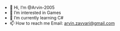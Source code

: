 - 👋 Hi, I’m @Arvin-2005
- 👀 I’m interested in Games
- 🌱 I’m currently learning C#
- 📫 How to reach me    Email:    arvin.zavvari@gmail.com

<!---
Arvin-2005/Arvin-2005 is a ✨ special ✨ repository because its `README.md` (this file) appears on your GitHub profile.
You can click the Preview link to take a look at your changes.
--->
